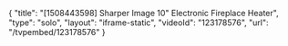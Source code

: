 {
    "title": "[1508443598] Sharper Image 10\" Electronic Fireplace Heater",
    "type": "solo",
    "layout": "iframe-static",
    "videoId": "123178576",
    "url": "\/tvpembed\/123178576"
}